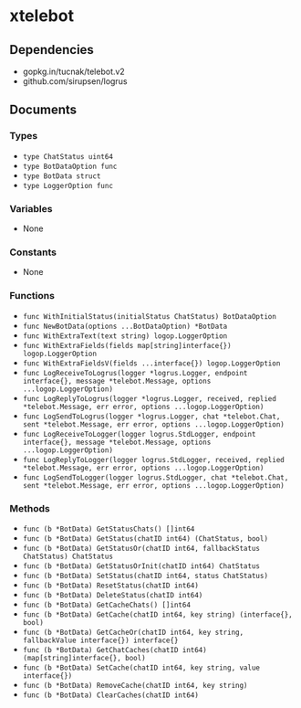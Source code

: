 # xtelebot

## Dependencies

+ gopkg.in/tucnak/telebot.v2
+ github.com/sirupsen/logrus

## Documents

### Types

+ `type ChatStatus uint64`
+ `type BotDataOption func`
+ `type BotData struct`
+ `type LoggerOption func`

### Variables

+ None

### Constants

+ None

### Functions

+ `func WithInitialStatus(initialStatus ChatStatus) BotDataOption`
+ `func NewBotData(options ...BotDataOption) *BotData`
+ `func WithExtraText(text string) logop.LoggerOption`
+ `func WithExtraFields(fields map[string]interface{}) logop.LoggerOption`
+ `func WithExtraFieldsV(fields ...interface{}) logop.LoggerOption`
+ `func LogReceiveToLogrus(logger *logrus.Logger, endpoint interface{}, message *telebot.Message, options ...logop.LoggerOption)`
+ `func LogReplyToLogrus(logger *logrus.Logger, received, replied *telebot.Message, err error, options ...logop.LoggerOption)`
+ `func LogSendToLogrus(logger *logrus.Logger, chat *telebot.Chat, sent *telebot.Message, err error, options ...logop.LoggerOption)`
+ `func LogReceiveToLogger(logger logrus.StdLogger, endpoint interface{}, message *telebot.Message, options ...logop.LoggerOption)`
+ `func LogReplyToLogger(logger logrus.StdLogger, received, replied *telebot.Message, err error, options ...logop.LoggerOption)`
+ `func LogSendToLogger(logger logrus.StdLogger, chat *telebot.Chat, sent *telebot.Message, err error, options ...logop.LoggerOption)`

### Methods

+ `func (b *BotData) GetStatusChats() []int64`
+ `func (b *BotData) GetStatus(chatID int64) (ChatStatus, bool)`
+ `func (b *BotData) GetStatusOr(chatID int64, fallbackStatus ChatStatus) ChatStatus`
+ `func (b *BotData) GetStatusOrInit(chatID int64) ChatStatus`
+ `func (b *BotData) SetStatus(chatID int64, status ChatStatus)`
+ `func (b *BotData) ResetStatus(chatID int64)`
+ `func (b *BotData) DeleteStatus(chatID int64)`
+ `func (b *BotData) GetCacheChats() []int64`
+ `func (b *BotData) GetCache(chatID int64, key string) (interface{}, bool)`
+ `func (b *BotData) GetCacheOr(chatID int64, key string, fallbackValue interface{}) interface{}`
+ `func (b *BotData) GetChatCaches(chatID int64) (map[string]interface{}, bool)`
+ `func (b *BotData) SetCache(chatID int64, key string, value interface{})`
+ `func (b *BotData) RemoveCache(chatID int64, key string)`
+ `func (b *BotData) ClearCaches(chatID int64)`
